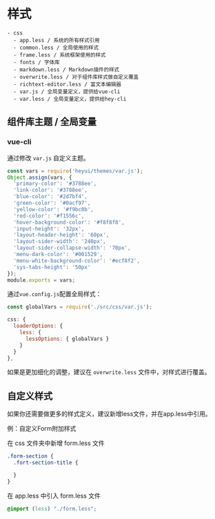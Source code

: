 # 样式

```
- css
  - app.less / 系统的所有样式引用
  - common.less / 全局使用的样式
  - frame.less / 系统框架使用的样式
  - fonts / 字体库
  - markdown.less / Markdown插件的样式
  - overwrite.less / 对于组件库样式做自定义覆盖
  - richtext-editor.less / 富文本编辑器
  - var.js / 全局变量定义，提供给vue-cli
  - var.less / 全局变量定义，提供给hey-cli
```

## 组件库主题 / 全局变量

### vue-cli

通过修改  `var.js` 自定义主题。

``` javascript
const vars = require('heyui/themes/var.js');
Object.assign(vars, {
  'primary-color': '#3788ee',
  'link-color': '#3788ee',
  'blue-color': '#2d7bf4',
  'green-color': '#0acf97',
  'yellow-color': '#f9bc0b',
  'red-color': '#f1556c',
  'hover-background-color': '#f8f8f8',
  'input-height': '32px',
  'layout-header-height': '60px',
  'layout-sider-width': '240px',
  'layout-sider-collapse-width': '70px',
  'menu-dark-color': '#001529',
  'menu-white-background-color': '#ecf8f2',
  'sys-tabs-height': '50px'
});
module.exports = vars;

```

通过`vue.config.js`配置全局样式：  

```javascript
const globalVars = require('./src/css/var.js');

css: {
  loaderOptions: {
    less: {
      lessOptions: { globalVars }
    }
  }
},
```

如果是更加细化的调整，建议在 `overwrite.less` 文件中，对样式进行覆盖。

## 自定义样式

如果你还需要做更多的样式定义，建议新增less文件，并在app.less中引用。

例：自定义Form附加样式

在 css 文件夹中新增 form.less 文件

``` css
.form-section {
  .fort-section-title {

  }
}
```

在 app.less 中引入 form.less 文件

``` css
@import (less) "./form.less";
```




